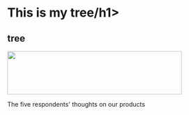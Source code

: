 <!DOCTYPE html>
<html>
<head>
<title>Page Title</title>
</head>
<body>

<h1> This is my tree/h1>
<h2>tree</h2>

<img src="https://i.postimg.cc/MpRsZRSg/a8b200273a7e19341c79b76213a57ab.jpg" width="400" height="100">

<p>The five respondents' thoughts on our products<P>
</body>
</html>
